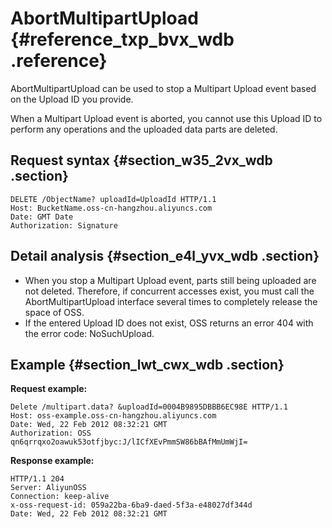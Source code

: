 # AbortMultipartUpload {#reference_txp_bvx_wdb .reference}

AbortMultipartUpload can be used to stop a Multipart Upload event based on the Upload ID you provide.

When a Multipart Upload event is aborted, you cannot use this Upload ID to perform any operations and the uploaded data parts are deleted.

## Request syntax {#section_w35_2vx_wdb .section}

```
DELETE /ObjectName? uploadId=UploadId HTTP/1.1
Host: BucketName.oss-cn-hangzhou.aliyuncs.com
Date: GMT Date
Authorization: Signature
```

## Detail analysis {#section_e4l_yvx_wdb .section}

-   When you stop a Multipart Upload event, parts still being uploaded are not deleted. Therefore, if concurrent accesses exist, you must call the AbortMultipartUpload interface several times to completely release the space of OSS.
-   If the entered Upload ID does not exist, OSS returns an error 404 with the error code: NoSuchUpload.

## Example {#section_lwt_cwx_wdb .section}

**Request example:**

```
Delete /multipart.data? &uploadId=0004B9895DBBB6EC98E HTTP/1.1
Host: oss-example.oss-cn-hangzhou.aliyuncs.com
Date: Wed, 22 Feb 2012 08:32:21 GMT
Authorization: OSS qn6qrrqxo2oawuk53otfjbyc:J/lICfXEvPmmSW86bBAfMmUmWjI=
```

**Response example:**

```
HTTP/1.1 204 
Server: AliyunOSS
Connection: keep-alive
x-oss-request-id: 059a22ba-6ba9-daed-5f3a-e48027df344d
Date: Wed, 22 Feb 2012 08:32:21 GMT
```

